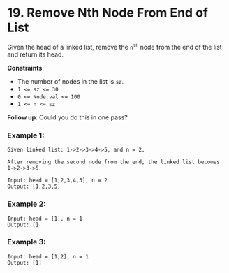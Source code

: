 # 19. Remove Nth Node From End of List

Given the head of a linked list, remove the <code>n<sup>th</sup></code> node from the end of the list and return its head.

**Constraints**:
- The number of nodes in the list is `sz`.
- `1 <= sz <= 30`
- `0 <= Node.val <= 100`
- `1 <= n <= sz`

**Follow up**:
Could you do this in one pass?

### Example 1:
```
Given linked list: 1->2->3->4->5, and n = 2.

After removing the second node from the end, the linked list becomes 1->2->3->5.

Input: head = [1,2,3,4,5], n = 2
Output: [1,2,3,5]
```

### Example 2:
```
Input: head = [1], n = 1
Output: []
```

### Example 3:
```
Input: head = [1,2], n = 1
Output: [1]
```